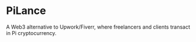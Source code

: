 # PiLance
A Web3 alternative to Upwork/Fiverr, where freelancers and clients transact in Pi cryptocurrency.
